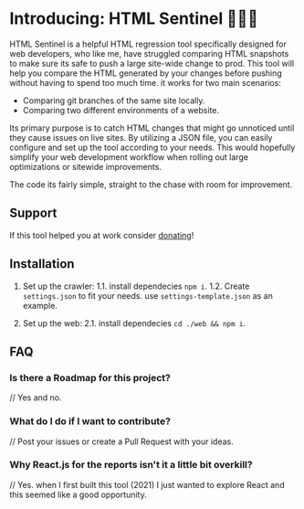 # Introducing: HTML Sentinel 🔎🦟❌

HTML Sentinel is a helpful HTML regression tool specifically designed for web developers, who like me, have struggled comparing HTML snapshots to make sure its safe to push a large site-wide change to prod. This tool will help you compare the HTML generated by your changes before pushing without having to spend too much time. it works for two main scenarios:

- Comparing git branches of the same site locally.
- Comparing two different environments of a website.

Its primary purpose is to catch HTML changes that might go unnoticed until they cause issues on live sites. By utilizing a JSON file, you can easily configure and set up the tool according to your needs. This would hopefully simplify your web development workflow when rolling out large optimizations or sitewide improvements.

The code its fairly simple, straight to the chase with room for improvement.

## Support

If this tool helped you at work consider [donating](https://ko-fi.com/E1E0NCNON)!

## Installation

1. Set up the crawler:
   1.1. install dependecies `npm i`.
   1.2. Create `settings.json` to fit your needs. use `settings-template.json` as an example.

2. Set up the web:
   2.1. install dependecies `cd ./web && npm i`.

## FAQ

### Is there a Roadmap for this project?

// Yes and no.

### What do I do if I want to contribute?

// Post your issues or create a Pull Request with your ideas.

### Why React.js for the reports isn't it a little bit overkill?

// Yes. when I first built this tool (2021) I just wanted to explore React and this seemed like a good opportunity.
